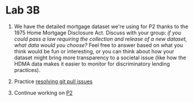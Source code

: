 # Lab 3B

1. We have the detailed mortgage dataset we're using for P2 thanks to the 1975 Home Mortgage Disclosure Act. Discuss with your group: *if you could pass a law requiring the collection and release of a new dataset, what data would you choose?* Feel free to answer based on what you think would be fun or interesting, or you can think about how your dataset might bring more transparency to a societal issue (like how the HDMA data makes it easier to monitor for discriminatory lending practices).

2. Practice [resolving git pull issues](./git-fix-pull)

3. Continue working on [P2](../p2)